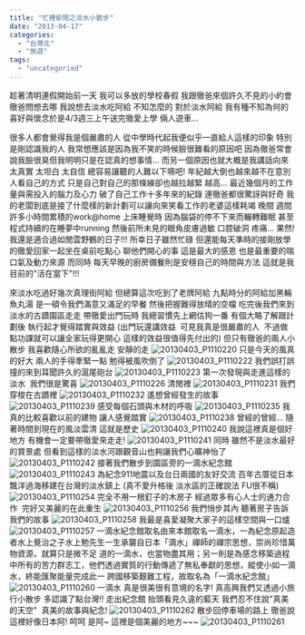 ```yaml
---
title: "忙裡偷閒之淡水小散步"
date: "2013-04-17"
categories: 
  - "台灣北"
  - "旅遊"
tags: 
  - "uncategoried"
---
```


趁著清明連假開始前一天 我可以多放的學校春假 我跟徹爸來個許久不見的小約會徹爸問想去哪 我說想去淡水吃阿給 不知怎麼的 對於淡水阿給 我有種不知為何的喜好與懷念於是4/3週三上午送完徹愛上學 倆人遊車...

很多人都會覺得我是個嚴肅的人 從中學時代起我便似乎一直給人這樣的印象 特別是剛認識我的人 我常想應該是因為我不笑的時候臉很難看的原因吧 因為徹爸常會說我臉很臭但我明明只是在認真的想事情... 而另一個原因也就大概是我講話向來太真實 太坦白 太自信 總容易讓聽的人難以下嚥吧! 年紀越大倒也越來越不在意別人看自己的方式 只是自己對自己的那條線卻也越拉越緊 越高... 最近幾個月的工作量與需投入的腦力及心力 破了自己工作十多年來的紀錄 連徹爸都很驚訝與好奇 我的老闆到底是接了什麼樣的新計劃可以讓向來笑看工作的老婆這樣耗竭 晚間 週間 許多小時間累積的work@home 上床睡覺時 因為腦袋的停不下來而輾轉難眠 甚至程式持續的在睡夢中running 然後前所未見的眼角皮膚過敏 口腔破洞 疼痛... 果然! 我還是適合過如閒雲野鶴的日子!!! 所幸日子雖然忙碌 但還能每天準時的接剛放學的徹愛回家一起坐在桌前吃點心 聊他們開心的事 這是最大的感恩 也是最重要的喘口氣及動力來源 而同時 每天早晚的廚房備餐則是安穩自己的時間與方法 這就是我目前的"活在當下"!!!

來淡水吃過好幾次真理街阿給 但總算這次吃到了老牌阿給 九點時分的阿給加黑輪魚丸湯 是一頓令我們滿意又滿足的早餐 然後把握難得放晴的空檔 吃完後我們來到淡水的古蹟園區走走 帶徹愛出門玩時 我總習慣先上網估狗一番 有個大略了解跟計劃後 執行起才覺得踏實與效益 (出門玩還講效益  可見我真是很嚴肅的人  不過做點功課就可以讓全家玩得更開心 這樣的效益很值得先付出的) 但只有徹爸的兩人小散步 我喜歡隨心所欲的亂亂走 安靜的走 ![20130403_P1110220](images/8630914708_b06863e932.jpg) 只是今天的風真的好大 兩人的手得牽緊一點 勉得被風吹倒了 ![20130403_P1110222](images/8630914612_3ab1895b9e.jpg) 我們誤打誤撞的來到耳聞許久的滬尾砲台 ![20130403_P1110223](images/8630914482_ffb98ffa52.jpg) 第一次發現與走進這樣的淡水  我們很是驚喜 ![20130403_P1110226](images/8630914384_ec3d802bcc.jpg) 清閒裡 ![20130403_P1110231](images/8629807965_e75ac94501.jpg) 我們穿梭在古蹟裡 ![20130403_P1110232](images/8630914138_7268fe2083.jpg) 遙想曾經發生的故事 ![20130403_P1110239](images/8630913622_edf697703f.jpg) 感受每個石頭與木材的呼吸 ![20130403_P1110235](images/8630913936_07439a086c.jpg) 我真的比較喜歡以前的建物 讓人感覺踏實 ![20130403_P1110238](images/8630913708_f6b8554a56.jpg) 曾經的曾經... 隨著時間到現在的風淡雲清 這就是歷史 ![20130403_P1110240](images/8630913538_ae9f5c3f77.jpg) 我說這裡真是個好地方 有機會一定要帶徹愛來走走! ![20130403_P1110241](images/8630913472_cfb573b853.jpg) 同時 雖然不是淡水最好的賞景處 但看到這樣的淡水河跟觀音山也夠讓我們心曠神怡了 ![20130403_P1110242](images/8630913394_89f4910569.jpg) 接著我們散步到園區旁的一滴水紀念館 ![20130403_P1110243](images/8630913278_ac62aafe04.jpg) 為紀念911地震以及台日兩國的友好交流 百年古厝從日本飄洋過海移建在台灣的淡水鎮上 (真不愛升格後 淡水區的正確說法 FU很不稱) ![20130403_P1110254](images/8630913050_6c0b76294f.jpg) 完全不用一根釘子的木房子 經過眾多有心人士的通力合作  完好又美麗的在此重生 ![20130403_P1110256](images/8629806491_c43cd66bbb.jpg) 我們悄步其內 聽著房子告訴我們的故事 ![20130403_P1110258](images/8630912652_fdd7243a67.jpg) 我最是喜愛凝聚大家子的這樣空間與一口爐 ![20130403_P1110257](images/8629806361_4919dea4f7.jpg) 一滴水紀念館取名由來本館取名一滴水，一為紀念原起造者水上覺治之子水上勉先生一生承襲自日本「滴水」禪師的禪宗思想，崇尚珍惜萬物資源，就算只是微不足 道的一滴水，也當物盡其用；另一則是為感念移築過程中所有的苦力群志工，他們透過實質的行動傳遞了無私奉獻的思想，縱使小如一滴水，終能匯聚能量完成此一 跨國移築艱難工程，故取名為「一滴水紀念館」 ![20130403_P1110260](images/8629806065_92991bf542.jpg) 一滴水 真是很美很有意境的名字! 真高興我們又透過小旅行小散步 多認識了點台灣!! 走出紀念館 抬頭看見久違的藍天 我們忍不住說"真美的天空"  真美的故事與紀念! ![20130403_P1110262](images/8629805859_3fb35470f1.jpg) 散步回停車場的路上 徹爸說這裡好像日本阿! 呵呵 是阿~ 這裡是個美麗的地方~~~ ![20130403_P1110261](images/8629805955_4ee72f81d9.jpg)
